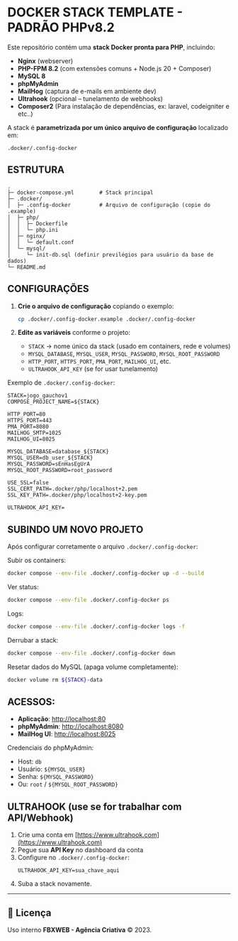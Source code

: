 # DOCKER STACK TEMPLATE - PADRÃO PHPv8.2

Este repositório contém uma **stack Docker pronta para PHP**, incluindo:

- **Nginx** (webserver)  
- **PHP-FPM 8.2** (com extensões comuns + Node.js 20 + Composer)  
- **MySQL 8**  
- **phpMyAdmin**  
- **MailHog** (captura de e-mails em ambiente dev)  
- **Ultrahook** (opcional – tunelamento de webhooks)  
- **Composer2** (Para instalação de dependências, ex: laravel, codeigniter e etc..)

A stack é **parametrizada por um único arquivo de configuração** localizado em:

```
.docker/.config-docker
```

## ESTRUTURA

```
.
├─ docker-compose.yml        # Stack principal
├─ .docker/
│  ├─ .config-docker         # Arquivo de configuração (copie do .example)
│  ├─ php/
│  │  ├─ Dockerfile
│  │  └─ php.ini
│  ├─ nginx/
│  │  └─ default.conf
│  └─ mysql/
│     └─ init-db.sql (definir previlégios para usuário da base de dados)
└─ README.md
```

## CONFIGURAÇÕES

1. **Crie o arquivo de configuração** copiando o exemplo:
   ```bash
   cp .docker/.config-docker.example .docker/.config-docker
   ```

2. **Edite as variáveis** conforme o projeto:
   - `STACK` → nome único da stack (usado em containers, rede e volumes)  
   - `MYSQL_DATABASE`, `MYSQL_USER`, `MYSQL_PASSWORD`, `MYSQL_ROOT_PASSWORD`  
   - `HTTP_PORT`, `HTTPS_PORT`, `PMA_PORT`, `MAILHOG_UI`, etc.  
   - `ULTRAHOOK_API_KEY` (se for usar tunelamento)

Exemplo de `.docker/.config-docker`:

```dotenv
STACK=jogo_gauchov1
COMPOSE_PROJECT_NAME=${STACK}

HTTP_PORT=80
HTTPS_PORT=443
PMA_PORT=8080
MAILHOG_SMTP=1025
MAILHOG_UI=8025

MYSQL_DATABASE=database_${STACK}
MYSQL_USER=db_user_${STACK}
MYSQL_PASSWORD=sEnHasEgUrA
MYSQL_ROOT_PASSWORD=root_password

USE_SSL=false
SSL_CERT_PATH=.docker/php/localhost+2.pem
SSL_KEY_PATH=.docker/php/localhost+2-key.pem

ULTRAHOOK_API_KEY=
```

## SUBINDO UM NOVO PROJETO
Após configurar corretamente o arquivo `.docker/.config-docker`:

Subir os containers:
```bash
docker compose --env-file .docker/.config-docker up -d --build
```

Ver status:
```bash
docker compose --env-file .docker/.config-docker ps
```

Logs:
```bash
docker compose --env-file .docker/.config-docker logs -f
```

Derrubar a stack:
```bash
docker compose --env-file .docker/.config-docker down
```

Resetar dados do MySQL (apaga volume completamente):
```bash
docker volume rm ${STACK}-data
```

## ACESSOS:

- **Aplicação**: [http://localhost:80](http://localhost:80)  
- **phpMyAdmin**: [http://localhost:8080](http://localhost:8080)  
- **MailHog UI**: [http://localhost:8025](http://localhost:8025)  

Credenciais do phpMyAdmin:
- Host: `db`  
- Usuário: `${MYSQL_USER}`  
- Senha: `${MYSQL_PASSWORD}`  
- Ou: `root` / `${MYSQL_ROOT_PASSWORD}`  

## ULTRAHOOK (use se for trabalhar com API/Webhook)

1. Crie uma conta em [https://www.ultrahook.com](https://www.ultrahook.com)  
2. Pegue sua **API Key** no dashboard da conta  
3. Configure no `.docker/.config-docker`:  
   ```dotenv
   ULTRAHOOK_API_KEY=sua_chave_aqui
   ```
4. Suba a stack novamente.

---

## 📖 Licença

Uso interno **FBXWEB - Agência Criativa** © 2023.  
